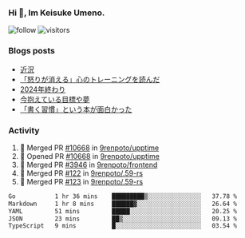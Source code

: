 ### Hi 👋, Im Keisuke Umeno.

<!--
**9renpoto/9renpoto** is a ✨ _special_ ✨ repository because its `README.md` (this file) appears on your GitHub profile.

Here are some ideas to get you started:

- 🔭 I’m currently working on ...
- 🌱 I’m currently learning ...
- 👯 I’m looking to collaborate on ...
- 🤔 I’m looking for help with ...
- 💬 Ask me about ...
- 📫 How to reach me: ...
- 😄 Pronouns: ...
- ⚡ Fun fact: ...
-->

![follow](https://img.shields.io/github/followers/9renpoto?label=Follow&style=social)
![visitors](https://komarev.com/ghpvc/?username=9renpoto&label=Profile%20views&color=0e75b6&style=flat)

### Blogs posts

<!-- BLOG-POST-LIST:START -->
- [近況](https://9renpoto.win/entry/2025/04/05/current_status)
- [「怒りが消える」心のトレーニングを読んだ](https://9renpoto.win/entry/2025/02/01/anger-management)
- [2024年終わり](https://9renpoto.win/entry/2024/12/31/2024-end)
- [今抱えている目標や夢](https://9renpoto.win/entry/2024/12/02/objective)
- [「書く習慣」という本が面白かった](https://9renpoto.win/entry/2024/11/11/leave_a_feeling_sad)
<!-- BLOG-POST-LIST:END -->

### Activity

<!--START_SECTION:activity-->
1. 🎉 Merged PR [#10668](https://github.com/9renpoto/upptime/pull/10668) in [9renpoto/upptime](https://github.com/9renpoto/upptime)
2. 💪 Opened PR [#10668](https://github.com/9renpoto/upptime/pull/10668) in [9renpoto/upptime](https://github.com/9renpoto/upptime)
3. 🎉 Merged PR [#3946](https://github.com/9renpoto/frontend/pull/3946) in [9renpoto/frontend](https://github.com/9renpoto/frontend)
4. 🎉 Merged PR [#122](https://github.com/9renpoto/.59-rs/pull/122) in [9renpoto/.59-rs](https://github.com/9renpoto/.59-rs)
5. 🎉 Merged PR [#123](https://github.com/9renpoto/.59-rs/pull/123) in [9renpoto/.59-rs](https://github.com/9renpoto/.59-rs)
<!--END_SECTION:activity-->

<!--START_SECTION:waka-->

```txt
Go           1 hr 36 mins    █████████▒░░░░░░░░░░░░░░░   37.78 %
Markdown     1 hr 8 mins     ██████▓░░░░░░░░░░░░░░░░░░   26.64 %
YAML         51 mins         █████░░░░░░░░░░░░░░░░░░░░   20.25 %
JSON         23 mins         ██▒░░░░░░░░░░░░░░░░░░░░░░   09.13 %
TypeScript   9 mins          █░░░░░░░░░░░░░░░░░░░░░░░░   03.54 %
```

<!--END_SECTION:waka-->
